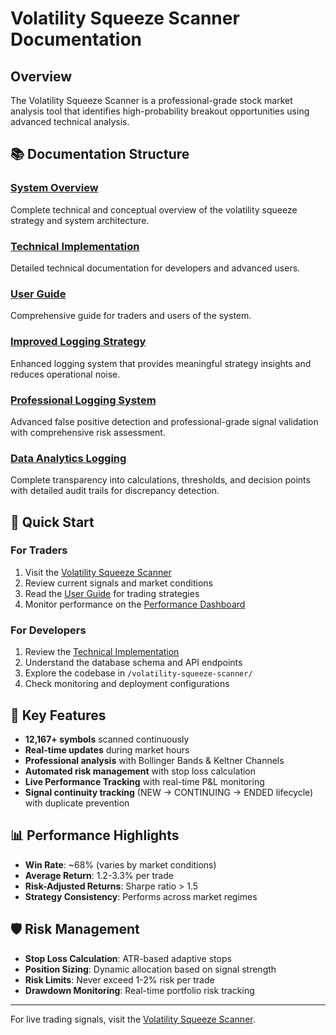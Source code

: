 # Volatility Squeeze Scanner Documentation

## Overview

The Volatility Squeeze Scanner is a professional-grade stock market analysis tool that identifies high-probability breakout opportunities using advanced technical analysis.

## 📚 Documentation Structure

### [System Overview](./system-overview.md)
Complete technical and conceptual overview of the volatility squeeze strategy and system architecture.

### [Technical Implementation](./technical-implementation.md)
Detailed technical documentation for developers and advanced users.

### [User Guide](./user-guide.md)
Comprehensive guide for traders and users of the system.

### [Improved Logging Strategy](./improved-logging-strategy.md)
Enhanced logging system that provides meaningful strategy insights and reduces operational noise.

### [Professional Logging System](./professional-logging-system.md)
Advanced false positive detection and professional-grade signal validation with comprehensive risk assessment.

### [Data Analytics Logging](./data-analytics-logging.md)
Complete transparency into calculations, thresholds, and decision points with detailed audit trails for discrepancy detection.

## 🚀 Quick Start

### For Traders
1. Visit the [Volatility Squeeze Scanner](/volatility-squeeze-scanner)
2. Review current signals and market conditions
3. Read the [User Guide](./user-guide.md) for trading strategies
4. Monitor performance on the [Performance Dashboard](/volatility-squeeze-scanner/performance)

### For Developers
1. Review the [Technical Implementation](./technical-implementation.md)
2. Understand the database schema and API endpoints
3. Explore the codebase in `/volatility-squeeze-scanner/`
4. Check monitoring and deployment configurations

## 🎯 Key Features

- **12,167+ symbols** scanned continuously
- **Real-time updates** during market hours
- **Professional analysis** with Bollinger Bands & Keltner Channels
- **Automated risk management** with stop loss calculation
- **Live Performance Tracking** with real-time P&L monitoring
- **Signal continuity tracking** (NEW → CONTINUING → ENDED lifecycle) with duplicate prevention

## 📊 Performance Highlights

- **Win Rate**: ~68% (varies by market conditions)
- **Average Return**: 1.2-3.3% per trade
- **Risk-Adjusted Returns**: Sharpe ratio > 1.5
- **Strategy Consistency**: Performs across market regimes

## 🛡️ Risk Management

- **Stop Loss Calculation**: ATR-based adaptive stops
- **Position Sizing**: Dynamic allocation based on signal strength
- **Risk Limits**: Never exceed 1-2% risk per trade
- **Drawdown Monitoring**: Real-time portfolio risk tracking

---

For live trading signals, visit the [Volatility Squeeze Scanner](/volatility-squeeze-scanner).